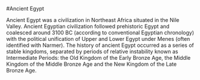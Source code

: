 #Ancient Egypt

Ancient Egypt was a civilization in Northeast Africa situated in the Nile Valley. Ancient Egyptian civilization followed prehistoric Egypt and coalesced around 3100 BC (according to conventional Egyptian chronology) with the political unification of Upper and Lower Egypt under Menes (often identified with Narmer). The history of ancient Egypt occurred as a series of stable kingdoms, separated by periods of relative instability known as Intermediate Periods: the Old Kingdom of the Early Bronze Age, the Middle Kingdom of the Middle Bronze Age and the New Kingdom of the Late Bronze Age.